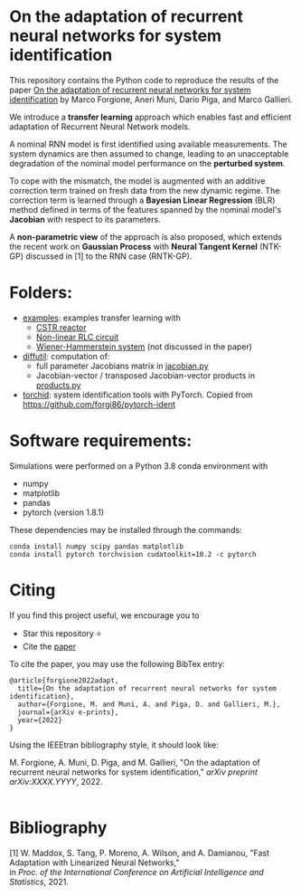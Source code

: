 # On the adaptation of recurrent neural networks for system identification

This repository contains the Python code to reproduce the results
of the paper [On the adaptation of recurrent neural networks for system identification](https://arxiv.org/pdf/2006.02250.pdf) by Marco Forgione, Aneri Muni, Dario Piga, and Marco Gallieri. 

We introduce a **transfer learning** approach which enables fast and efficient adaptation
of Recurrent Neural Network models. 

A nominal RNN model is first identified using available measurements.
The system dynamics are then assumed to change, leading to an unacceptable degradation of the nominal model performance  on the **perturbed system**.

To cope with the  mismatch, the model is augmented  with an additive correction term trained on fresh data from the new dynamic regime.
The correction term is learned through a **Bayesian Linear Regression** (BLR) method defined
in terms of the features spanned by the nominal model's **Jacobian** with respect to its parameters.

A **non-parametric view** of the approach is also proposed, which extends the recent work on **Gaussian Process**  with **Neural Tangent Kernel** (NTK-GP) 
discussed in [1] to the RNN case (RNTK-GP). 

# Folders:
* [examples](examples): examples transfer learning with
  * [CSTR reactor](examples/CSTR)
  * [Non-linear RLC circuit](examples/RLC)
  * [Wiener-Hammerstein system](examples/WH) (not discussed in the paper)
* [diffutil](diffutil): computation of:
  * full parameter Jacobians matrix in [jacobian.py](diffutil/jacobian.py)
  * Jacobian-vector / transposed Jacobian-vector products in [products.py](diffutil/products.py)
* [torchid](torchid):  system identification tools with PyTorch. Copied from https://github.com/forgi86/pytorch-ident


# Software requirements:
Simulations were performed on a Python 3.8 conda environment with

 * numpy
 * matplotlib
 * pandas
 * pytorch (version 1.8.1)
 
These dependencies may be installed through the commands:

```
conda install numpy scipy pandas matplotlib
conda install pytorch torchvision cudatoolkit=10.2 -c pytorch
```

# Citing

If you find this project useful, we encourage you to

* Star this repository :star: 
* Cite the [paper](https://onlinelibrary.wiley.com/doi/abs/10.1002/acs.3216) 

To cite the paper, you may use the following BibTex entry:
```
@article{forgione2022adapt,
  title={On the adaptation of recurrent neural networks for system identification},
  author={Forgione, M. and Muni, A. and Piga, D. and Gallieri, M.},
  journal={arXiv e-prints},
  year={2022}
}
```

Using the IEEEtran bibliography style, it should look like:

M. Forgione, A. Muni, D. Piga, and M. Gallieri, "On the adaptation of recurrent neural networks for system identification,"
*arXiv preprint arXiv:XXXX.YYYY*, 2022. <br/><br/>

# Bibliography
[1] W. Maddox, S. Tang, P. Moreno, A. Wilson, and A. Damianou, "Fast Adaptation with Linearized Neural Networks,"  
in *Proc. of the International Conference on Artificial Intelligence and Statistics*, 2021. <br/><br/>
